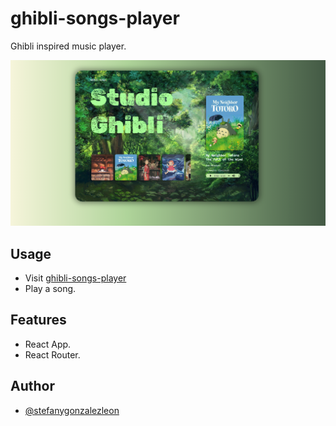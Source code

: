 # ghibli-songs-player

Ghibli inspired music player.

![preview](img/preview.png)

## Usage

* Visit [ghibli-songs-player](https://stefanygonzalezleon.github.io/ghibli-songs-player/)
* Play a song.

## Features

* React App.
* React Router.

## Author

- [@stefanygonzalezleon](https://www.github.com/stefanygonzalezleon)